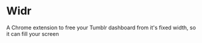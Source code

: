 Widr
========

A Chrome extension to free your Tumblr dashboard from it's fixed width, so it can fill your screen

